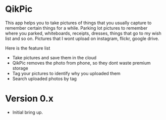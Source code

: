 # QikPic

This app helps you to take pictures of things that you usually capture to remember certain things for a while. Parking lot pictures to remember where you parked, whiteboards, receipts, dresses, things that go to my wish list and so on. Pictures that I wont upload on instagram, flickr, google drive.

Here is the feature list

- Take pictures and save them in the cloud
- QikPic removes the photo from phone, so they dont waste premium storage
- Tag your pictures to identify why you uploaded them
- Search uploaded photos by tag

# Version 0.x
  - Initial bring up.
